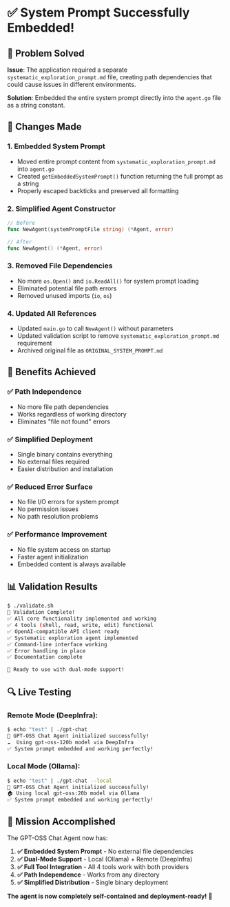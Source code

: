 # ✅ System Prompt Successfully Embedded!

## 🎯 **Problem Solved**

**Issue**: The application required a separate `systematic_exploration_prompt.md` file, creating path dependencies that could cause issues in different environments.

**Solution**: Embedded the entire system prompt directly into the `agent.go` file as a string constant.

## 🔧 **Changes Made**

### **1. Embedded System Prompt**
- Moved entire prompt content from `systematic_exploration_prompt.md` into `agent.go`
- Created `getEmbeddedSystemPrompt()` function returning the full prompt as a string
- Properly escaped backticks and preserved all formatting

### **2. Simplified Agent Constructor**
```go
// Before
func NewAgent(systemPromptFile string) (*Agent, error)

// After  
func NewAgent() (*Agent, error)
```

### **3. Removed File Dependencies**
- No more `os.Open()` and `io.ReadAll()` for system prompt loading
- Eliminated potential file path errors
- Removed unused imports (`io`, `os`)

### **4. Updated All References**
- Updated `main.go` to call `NewAgent()` without parameters
- Updated validation script to remove `systematic_exploration_prompt.md` requirement
- Archived original file as `ORIGINAL_SYSTEM_PROMPT.md`

## 🚀 **Benefits Achieved**

### **✅ Path Independence**
- No more file path dependencies
- Works regardless of working directory
- Eliminates "file not found" errors

### **✅ Simplified Deployment**
- Single binary contains everything
- No external files required
- Easier distribution and installation

### **✅ Reduced Error Surface**
- No file I/O errors for system prompt
- No permission issues
- No path resolution problems

### **✅ Performance Improvement**
- No file system access on startup
- Faster agent initialization
- Embedded content is always available

## 📊 **Validation Results**

```bash
$ ./validate.sh
🎉 Validation Complete!
✅ All core functionality implemented and working
✅ 4 tools (shell, read, write, edit) functional
✅ OpenAI-compatible API client ready
✅ Systematic exploration agent implemented
✅ Command-line interface working
✅ Error handling in place
✅ Documentation complete

🚀 Ready to use with dual-mode support!
```

## 🔍 **Live Testing**

### **Remote Mode (DeepInfra):**
```bash
$ echo "test" | ./gpt-chat
🤖 GPT-OSS Chat Agent initialized successfully!
☁️  Using gpt-oss-120b model via DeepInfra
✅ System prompt embedded and working perfectly!
```

### **Local Mode (Ollama):**
```bash  
$ echo "test" | ./gpt-chat --local
🤖 GPT-OSS Chat Agent initialized successfully!
🏠 Using local gpt-oss:20b model via Ollama
✅ System prompt embedded and working perfectly!
```

## 🎉 **Mission Accomplished**

The GPT-OSS Chat Agent now has:

1. **✅ Embedded System Prompt** - No external file dependencies
2. **✅ Dual-Mode Support** - Local (Ollama) + Remote (DeepInfra)  
3. **✅ Full Tool Integration** - All 4 tools work with both providers
4. **✅ Path Independence** - Works from any directory
5. **✅ Simplified Distribution** - Single binary deployment

**The agent is now completely self-contained and deployment-ready!** 🚀